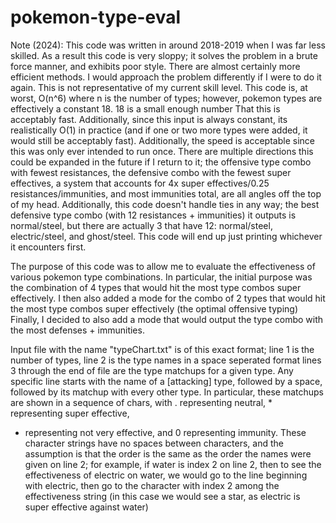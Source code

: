 # pokemon-type-eval

Note (2024): This code was written in around 2018-2019 when I was far less skilled. As a result this code is very sloppy; it solves the problem in a brute force manner, and exhibits poor style. There are almost certainly more efficient methods. 
I would approach the problem differently if I were to do it again. This is not representative of my current skill level.
This code is, at worst, O(n^6) where n is the number of types; however, pokemon types are effectively a constant 18. 18 is a small enough number
That this is acceptably fast. Additionally, since this input is always constant, its realistically O(1) in practice (and if one or two more types were added, it would still be acceptably fast). Additionally, the speed is acceptable since this was only ever intended to run once.
There are multiple directions this could be expanded in the future if I return to it; the offensive type combo with fewest resistances, the defensive combo with the fewest super effectives, a system that accounts for 4x super effectives/0.25 resistances/immunities, and most immunities total, are all angles off the top of my head.
Additionally, this code doesn't handle ties in any way; the best defensive type combo (with 12 resistances + immunities) it outputs is normal/steel, but there are actually 3 that have 12: normal/steel, electric/steel, and ghost/steel. This code will end up just printing whichever it encounters first.

The purpose of this code was to allow me to evaluate the effectiveness of various pokemon type combinations.
In particular, the initial purpose was the combination of 4 types that would hit the most type combos super effectively.
I then also added a mode for the combo of 2 types that would hit the most type combos super effectively (the optimal offensive typing)
Finally, I decided to also add a mode that would output the type combo with the most defenses + immunities.

Input file with the name "typeChart.txt" is of this exact format; line 1 is the number of types, line 2 is the type names in a space seperated format
lines 3 through the end of file are the type matchups for a given type. Any specific line starts with the name of a [attacking] type, followed by a space,
followed by its matchup with every other type. In particular, these matchups are shown in a sequence of chars, with . representing neutral, * representing super effective,
- representing not very effective, and 0 representing immunity. These character strings have no spaces between characters, and the assumption is that the order is the same as the order
the names were given on line 2; for example, if water is index 2 on line 2, then to see the effectiveness of electric on water, we would go to the line
beginning with electric, then go to the character with index 2 among the effectiveness string (in this case we would see a star, as electric is super effective against water)
